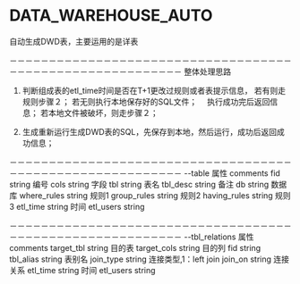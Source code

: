 # DATA_WAREHOUSE_AUTO
自动生成DWD表，主要运用的是详表

－－－－－－－－－－－－－－－－－－－－－－－－－－－－－－－－－－－－－－－－－－－－－－－－－－－－－－－－－－
整体处理思路
1. 判断组成表的etl_time时间是否在T+1更改过规则或者表提示信息，
      若有则走规则步骤２；
      若无则执行本地保存好的SQL文件；
        　执行成功完后返回信息；
         若本地文件被破坏，则走步骤２；
      
2. 生成重新运行生成DWD表的SQL，先保存到本地，然后运行，成功后返回成功信息；

－－－－－－－－－－－－－－－－－－－－－－－－－－－－－－－－－－－－－－－－－－－－－－－－－－－－－－－－－－
--table	属性	comments
fid	string	编号
cols	string	字段
tbl	string	表名
tbl_desc	string	备注
db	string	数据库
where_rules	string	规则1
group_rules	string	规则2
having_rules	string	规则3
etl_time string    时间
etl_users  string 


－－－－－－－－－－－－－－－－－－－－－－－－－－－－－－－－－－－－－－－－－－－－－－－－－－－－－－－－－－
--tbl_relations	属性	comments
target_tbl	string	目的表
target_cols	string	目的列
fid	string	
tbl_alias	string	表别名
join_type	string	连接类型,1：left join
join_on	string	连接关系
etl_time string    时间
etl_users  string 

